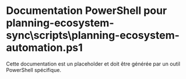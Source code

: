 # Documentation PowerShell pour planning-ecosystem-sync\scripts\planning-ecosystem-automation.ps1

Cette documentation est un placeholder et doit être générée par un outil PowerShell spécifique.
